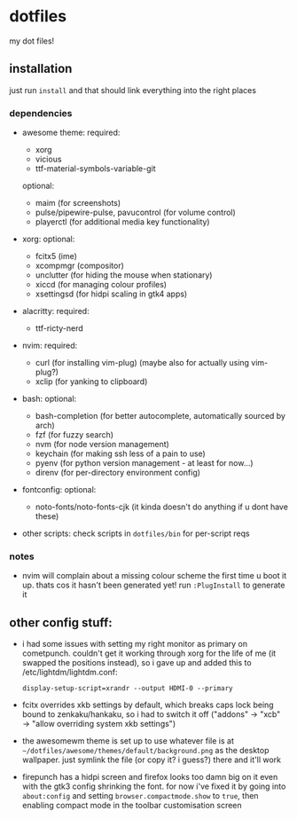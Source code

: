 # dotfiles
my dot files!

## installation
just run `install` and that should link everything into the right places

### dependencies
- awesome theme:
    required:
    - xorg
    - vicious
    - ttf-material-symbols-variable-git

    optional:
    - maim (for screenshots)
    - pulse/pipewire-pulse, pavucontrol (for volume control)
    - playerctl (for additional media key functionality)

- xorg:
    optional:
    - fcitx5 (ime)
    - xcompmgr (compositor)
    - unclutter (for hiding the mouse when stationary)
    - xiccd (for managing colour profiles)
    - xsettingsd (for hidpi scaling in gtk4 apps)

- alacritty:
    required:
    - ttf-ricty-nerd

- nvim:
    required:
    - curl (for installing vim-plug) (maybe also for actually using vim-plug?)
    - xclip (for yanking to clipboard)

- bash:
    optional:
    - bash-completion (for better autocomplete, automatically sourced by arch)
    - fzf (for fuzzy search)
    - nvm (for node version management)
    - keychain (for making ssh less of a pain to use)
    - pyenv (for python version management - at least for now...)
    - direnv (for per-directory environment config)

- fontconfig:
    optional:
    - noto-fonts/noto-fonts-cjk (it kinda doesn't do anything if u dont have these)

- other scripts:
    check scripts in `dotfiles/bin` for per-script reqs

### notes
- nvim will complain about a missing colour scheme the first time u boot it up. thats cos it hasn't been generated yet! run `:PlugInstall` to generate it

## other config stuff:
- i had some issues with setting my right monitor as primary on cometpunch. couldn't get it working through xorg for the life of me (it swapped the positions instead), so i gave up and added this to /etc/lightdm/lightdm.conf:

    ```
    display-setup-script=xrandr --output HDMI-0 --primary
    ```

- fcitx overrides xkb settings by default, which breaks caps lock being bound to zenkaku/hankaku, so i had to switch it off ("addons" → "xcb" → "allow overriding system xkb settings")

- the awesomewm theme is set up to use whatever file is at `~/dotfiles/awesome/themes/default/background.png` as the desktop wallpaper. just symlink the file (or copy it? i guess?) there and it'll work

- firepunch has a hidpi screen and firefox looks too damn big on it even with the gtk3 config shrinking the font. for now i've fixed it by going into `about:config` and setting `browser.compactmode.show` to `true`, then enabling compact mode in the toolbar customisation screen
